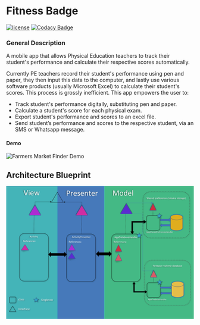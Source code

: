 # Fitness Badge
[![license](https://img.shields.io/github/license/DAVFoundation/captain-n3m0.svg?style=flat-square)](https://github.com/DAVFoundation/captain-n3m0/blob/master/LICENSE)
[![Codacy Badge](https://app.codacy.com/project/badge/Grade/d857931875b44309a20efa71a0516e14)](https://www.codacy.com/manual/sagi1193/Fitracker?utm_source=github.com&amp;utm_medium=referral&amp;utm_content=sagiK11/Fitracker&amp;utm_campaign=Badge_Grade)

### General Description
A mobile app that allows Physical Education teachers to track their student's performance and calculate their respective scores
automatically.

Currently PE teachers record their student's performance using pen and paper, they then input
this data to the computer, and lastly use various software products (usually Microsoft Excel) to calculate
their student's scores.
This process is grossly inefficient.
This app empowers the user to: 
- Track student's performance digitally, substituting pen and paper.
- Calculate a student's score for each physical exam.
- Export student's performance and scores to an excel file.
- Send student’s performance and scores to the respective student, via an SMS or Whatsapp message.

#### Demo
![Farmers Market Finder Demo](http://g.recordit.co/s8f3aLCS5x.gif)


## Architecture Blueprint
<img src="https://github.com/sagiK11/Fitness-Badge-Android/blob/master/misc/Fitness%20Badge%20architecture-1.jpg">



